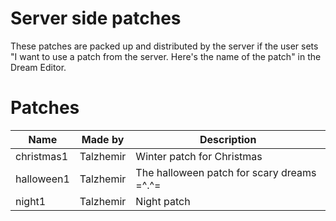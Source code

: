 Server side patches
===================

These patches are packed up and distributed by the server if the user sets "I want to use a patch from the server. Here's the name of the patch" in the Dream Editor.

Patches
=======
| Name       | Made by   | Description                                         |
|------------|-----------|-----------------------------------------------------|
| christmas1 | Talzhemir | Winter patch for Christmas                          |
| halloween1 | Talzhemir | The halloween patch for scary dreams \=^.^\=        |
| night1     | Talzhemir | Night patch                                         |